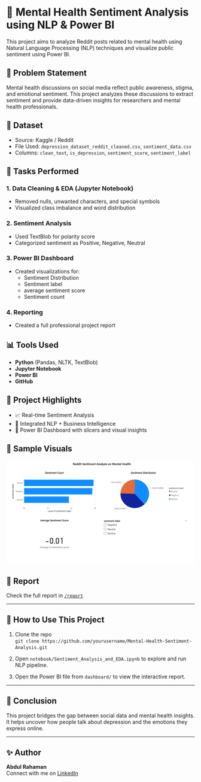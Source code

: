 # 🧠 Mental Health Sentiment Analysis using NLP & Power BI

This project aims to analyze Reddit posts related to mental health using Natural Language Processing (NLP) techniques and visualize public sentiment using Power BI.

## 📌 Problem Statement

Mental health discussions on social media reflect public awareness, stigma, and emotional sentiment. This project analyzes these discussions to extract sentiment and provide data-driven insights for researchers and mental health professionals.

## 📂 Dataset

- Source: Kaggle / Reddit
- File Used: `depression_dataset_reddit_cleaned.csv`, `sentiment_data.csv`
- Columns: `clean_text`, `is_depression`, `sentiment_score`, `sentiment_label`

## 🧪 Tasks Performed

### 1. Data Cleaning & EDA (Jupyter Notebook)
- Removed nulls, unwanted characters, and special symbols
- Visualized class imbalance and word distribution

### 2. Sentiment Analysis
- Used TextBlob for polarity score
- Categorized sentiment as Positive, Negative, Neutral

### 3. Power BI Dashboard
- Created visualizations for:
  - Sentiment Distribution
  - Sentiment label
  - average sentiment score
  - Sentiment count

### 4. Reporting
- Created a full professional project report

## 📊 Tools Used
- **Python** (Pandas, NLTK, TextBlob)
- **Jupyter Notebook**
- **Power BI**
- **GitHub**

## 📎 Project Highlights
- 📈 Real-time Sentiment Analysis
- 📌 Integrated NLP + Business Intelligence
- 📂 Power BI Dashboard with slicers and visual insights

## 📸 Sample Visuals

![Dashboard Screenshot](https://github.com/AbdulR1345/Mental-Health-Sentiment-Analysis/blob/main/Mental-Health-Sentiment-Analysis/images/dashboard_screenshot.png?raw=true)

## 📄 Report
Check the full report in [`/report`](https://github.com/AbdulR1345/Mental-Health-Sentiment-Analysis/blob/main/Mental-Health-Sentiment-Analysis/report/Project_Report_Mental_Health_Sentiment_Analysis.pdf)

---

## 🚀 How to Use This Project

1. Clone the repo  
   `git clone https://github.com/yourusername/Mental-Health-Sentiment-Analysis.git`

2. Open `notebook/Sentiment_Analysis_and_EDA.ipynb` to explore and run NLP pipeline.

3. Open the Power BI file from `dashboard/` to view the interactive report.

---

## 🏁 Conclusion

This project bridges the gap between social data and mental health insights. It helps uncover how people talk about depression and the emotions they express online.

---

## ✨ Author

**Abdul Rahaman**  
Connect with me on [LinkedIn](https://www.linkedin.com/in/abdul-rahaman-14b183320/)
